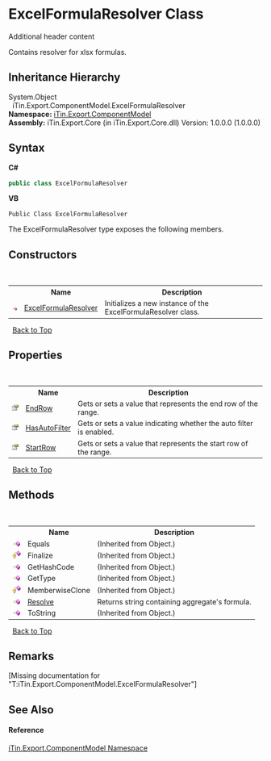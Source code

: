 # ExcelFormulaResolver Class
Additional header content 

Contains resolver for xlsx formulas.


## Inheritance Hierarchy
System.Object<br />&nbsp;&nbsp;iTin.Export.ComponentModel.ExcelFormulaResolver<br />
**Namespace:**&nbsp;<a href="N_iTin_Export_ComponentModel">iTin.Export.ComponentModel</a><br />**Assembly:**&nbsp;iTin.Export.Core (in iTin.Export.Core.dll) Version: 1.0.0.0 (1.0.0.0)

## Syntax

**C#**<br />
``` C#
public class ExcelFormulaResolver
```

**VB**<br />
``` VB
Public Class ExcelFormulaResolver
```

The ExcelFormulaResolver type exposes the following members.


## Constructors
&nbsp;<table><tr><th></th><th>Name</th><th>Description</th></tr><tr><td>![Public method](media/pubmethod.gif "Public method")</td><td><a href="M_iTin_Export_ComponentModel_ExcelFormulaResolver__ctor">ExcelFormulaResolver</a></td><td>
Initializes a new instance of the ExcelFormulaResolver class.</td></tr></table>&nbsp;
<a href="#excelformularesolver-class">Back to Top</a>

## Properties
&nbsp;<table><tr><th></th><th>Name</th><th>Description</th></tr><tr><td>![Public property](media/pubproperty.gif "Public property")</td><td><a href="P_iTin_Export_ComponentModel_ExcelFormulaResolver_EndRow">EndRow</a></td><td>
Gets or sets a value that represents the end row of the range.</td></tr><tr><td>![Public property](media/pubproperty.gif "Public property")</td><td><a href="P_iTin_Export_ComponentModel_ExcelFormulaResolver_HasAutoFilter">HasAutoFilter</a></td><td>
Gets or sets a value indicating whether the auto filter is enabled.</td></tr><tr><td>![Public property](media/pubproperty.gif "Public property")</td><td><a href="P_iTin_Export_ComponentModel_ExcelFormulaResolver_StartRow">StartRow</a></td><td>
Gets or sets a value that represents the start row of the range.</td></tr></table>&nbsp;
<a href="#excelformularesolver-class">Back to Top</a>

## Methods
&nbsp;<table><tr><th></th><th>Name</th><th>Description</th></tr><tr><td>![Public method](media/pubmethod.gif "Public method")</td><td>Equals</td><td> (Inherited from Object.)</td></tr><tr><td>![Protected method](media/protmethod.gif "Protected method")</td><td>Finalize</td><td> (Inherited from Object.)</td></tr><tr><td>![Public method](media/pubmethod.gif "Public method")</td><td>GetHashCode</td><td> (Inherited from Object.)</td></tr><tr><td>![Public method](media/pubmethod.gif "Public method")</td><td>GetType</td><td> (Inherited from Object.)</td></tr><tr><td>![Protected method](media/protmethod.gif "Protected method")</td><td>MemberwiseClone</td><td> (Inherited from Object.)</td></tr><tr><td>![Public method](media/pubmethod.gif "Public method")</td><td><a href="M_iTin_Export_ComponentModel_ExcelFormulaResolver_Resolve">Resolve</a></td><td>
Returns string containing aggregate's formula.</td></tr><tr><td>![Public method](media/pubmethod.gif "Public method")</td><td>ToString</td><td> (Inherited from Object.)</td></tr></table>&nbsp;
<a href="#excelformularesolver-class">Back to Top</a>

## Remarks
\[Missing <remarks> documentation for "T:iTin.Export.ComponentModel.ExcelFormulaResolver"\]

## See Also


#### Reference
<a href="N_iTin_Export_ComponentModel">iTin.Export.ComponentModel Namespace</a><br />